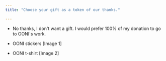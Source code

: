 ```yaml
---
title: "Choose your gift as a token of our thanks."

---
```


* No thanks, I don't want a gift. I would prefer 100% of my donation to go to OONI's work.

* OONI stickers [Image 1] 

* OONI t-shirt  [Image 2]
